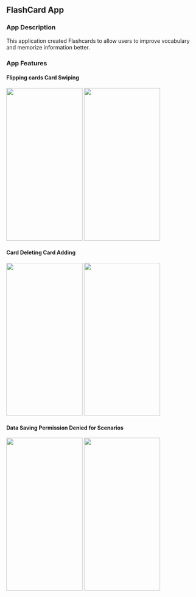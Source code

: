 ## FlashCard App

### App Description
This application created Flashcards to allow users to improve vocabulary and memorize information better.

### App Features

####          Flipping cards                                          Card Swiping
<img src="https://media.giphy.com/media/VftxJPp0Qfx7lkC2Lw/giphy.gif" width="200" height="400">     <img src="https://media.giphy.com/media/zegkqeESaGC6n6FoCe/giphy.gif" width="200" height="400"><br>
####          Card Deleting                                           Card Adding
<img src="https://media.giphy.com/media/VftxJPp0Qfx7lkC2Lw/giphy.gif" width="200" height="400">     <img src="https://media.giphy.com/media/nxoCZ93SinVaBclQvs/giphy.gif" width="200" height="400"><br>
####         Data Saving                                Permission Denied for Scenarios
<img src="https://media.giphy.com/media/b9A9acBSJuQlyspL41/giphy.gif" width="200" height="400">     <img src="https://media.giphy.com/media/I7leNzT0vJfQyvwK9D/giphy.gif" width="200" height="400"><br>

